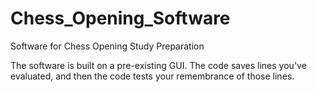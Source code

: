 # Chess_Opening_Software
Software for Chess Opening Study Preparation

The software is built on a pre-existing GUI.
The code saves lines you've evaluated, and then
the code tests your remembrance of those lines.

